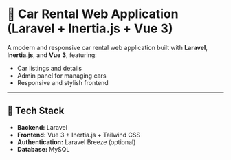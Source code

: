 # 🚗 Car Rental Web Application (Laravel + Inertia.js + Vue 3)

A modern and responsive car rental web application built with **Laravel**, **Inertia.js**, and **Vue 3**, featuring:

- Car listings and details
- Admin panel for managing cars
- Responsive and stylish frontend

---

## 🔧 Tech Stack

- **Backend:** Laravel 
- **Frontend:** Vue 3 + Inertia.js + Tailwind CSS
- **Authentication:** Laravel Breeze (optional)
- **Database:** MySQL


